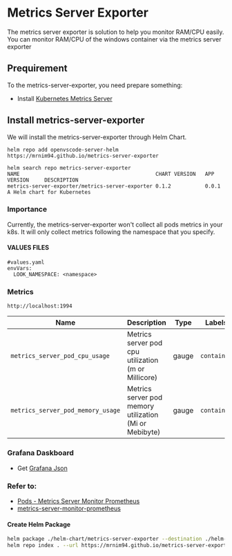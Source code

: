 # Metrics Server Exporter

The metrics server exporter is solution to help you monitor RAM/CPU easily.  
You can monitor RAM/CPU of the windows container via the metrics server exporter


## Prequirement

To the metrics-server-exporter, you need prepare something:

 - Install [Kubernetes Metrics Server](https://github.com/kubernetes-sigs/metrics-server)

## Install metrics-server-exporter   

We will install the metrics-server-exporter through Helm Chart.

```
helm repo add openvscode-server-helm https://mrnim94.github.io/metrics-server-exporter

helm search repo metrics-server-exporter
NAME                                            CHART VERSION   APP VERSION     DESCRIPTION
metrics-server-exporter/metrics-server-exporter 0.1.2           0.0.1           A Helm chart for Kubernetes
```
### Importance
Currently, the metrics-server-exporter won't collect all pods metrics in your k8s. It will only collect metrics following the namespace that you specify.  

#### VALUES FILES
```
#values.yaml
envVars:
  LOOK_NAMESPACE: <namespace>
```

### Metrics
```
http://localhost:1994
```
Name | Description | Type | Labels
-----|-------------|------|-------
`metrics_server_pod_cpu_usage` | Metrics server pod cpu utilization (m or Millicore) | gauge | `container`
`metrics_server_pod_memory_usage` | Metrics server pod memory utilization (Mi or Mebibyte) | gauge | `container`

### Grafana Daskboard
- Get [Grafana Json](https://raw.githubusercontent.com/mrnim94/metrics-server-exporter/master/grafana/Pods%20-%20Metrics%20Server%20Monitor%20Prometheus-1688617368230.json)


### Refer to:  

 - [Pods - Metrics Server Monitor Prometheus](https://grafana.com/grafana/dashboards/8760-pods-metrics-server-monitor-prometheus/)
 - [metrics-server-monitor-prometheus](https://github.com/AdrianBalcan/metrics-server-monitor-prometheus)

#### Create Helm Package

```sh
helm package ./helm-chart/metrics-server-exporter --destination ./helm-chart/
helm repo index . --url https://mrnim94.github.io/metrics-server-exporter
```
